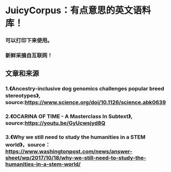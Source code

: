 # JuicyCorpus：有点意思的英文语料库！
### 可以打印下来使用。
### 新鲜采摘自互联网！
## 文章和来源
### 1.《Ancestry-inclusive dog genomics challenges popular breed stereotypes》, source:https://www.science.org/doi/10.1126/science.abk0639
### 2.《OCARINA OF TIME - A Masterclass In Subtext》, source:https://youtu.be/GyUcwsjyd8Q
### 3.《Why we still need to study the humanities in a STEM world》，source：https://www.washingtonpost.com/news/answer-sheet/wp/2017/10/18/why-we-still-need-to-study-the-humanities-in-a-stem-world/
